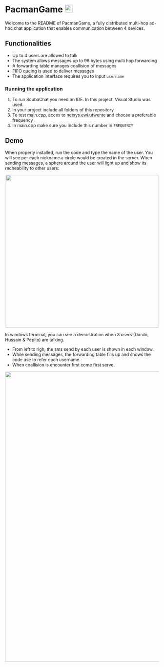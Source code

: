 # PacmanGame <img src="https://user-images.githubusercontent.com/70687643/151674926-5e9936b6-6a7f-41e8-b0b5-081aa3316794.png" width ="25">

Welcome to the README of PacmanGame, a fully distributed multi-hop ad-hoc chat application that enables communication between 4 devices.

## Functionalities
* Up to 4 users are allowed to talk
* The system allows messages up to 96 bytes using multi hop forwarding
* A forwarding table manages coallision of messages
* FIFO queing is used to deliver messages
* The application interface requires you to input `username`


### Running the application
1. To run ScubaChat you need an IDE. In this project, Visual Studio was used.
2. In your project include all folders of this repository
3. To test main.cpp, acces to [netsys.ewi.utwente](http://netsys.ewi.utwente.nl/integrationproject) and choose a preferable frequency
4. In main.cpp make sure you include this number in `FREQUENCY`

## Demo
When properly installed, run the code and type the name of the user. You will see per each nickname a circle would be created in the server.
When sending messages, a sphere around the user will light up and  show its recheability to other users:

<p align="center">
<img src="https://user-images.githubusercontent.com/70687643/151673074-73f4fbf2-9531-4a96-8fd8-9839f1d09e94.png" width ="500">
</p>

In windows terminal, you can see a demostration when 3 users (Danilo, Hussain & Pepito) are talking.
- From left to righ, the sms send by each user is shown in each window.
- While sending messages, the forwarding table fills up and shows the code use to refer each username.
- When coallision is encounter first come first serve.

<p align="center">
<img src="https://user-images.githubusercontent.com/70687643/151674647-643d7b19-3894-4ae4-895f-a33981bc8cf9.png" width ="950">
</p>
